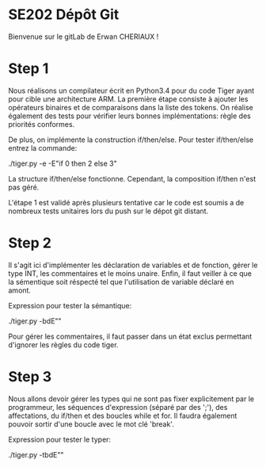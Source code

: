# SE202 Dépôt Git

Bienvenue sur le gitLab de Erwan CHERIAUX !

# Step 1

Nous réalisons un compilateur écrit en Python3.4 pour du code Tiger ayant pour cible une architecture ARM.
La première étape consiste à ajouter les opérateurs binaires et de comparaisons dans la liste des tokens.
On réalise également des tests pour vérifier leurs bonnes implémentations: règle des priorités conformes.

De plus, on implémente la construction if/then/else.
Pour tester if/then/else entrez la commande:

./tiger.py -e -E"if 0 then 2 else 3"

La structure if/then/else fonctionne. Cependant, la composition if/then n'est pas géré.

L'étape 1 est validé après plusieurs tentative car le code est soumis a de nombreux tests unitaires lors du push sur le dépot git distant.

# Step 2

Il s'agit ici d'implémenter les déclaration de variables et de fonction, gérer le type INT, les commentaires et le moins unaire. Enfin, il faut veiller à ce que la sémentique soit réspecté tel que l'utilisation de variable déclaré en amont.

Expression pour tester la sémantique:

./tiger.py -bdE""

Pour gérer les commentaires, il faut passer dans un état exclus permettant d'ignorer les règles du code tiger.

# Step 3

Nous allons devoir gérer les types qui ne sont pas fixer explicitement par le programmeur, les séquences d'expression (séparé par des ';'), des affectations, du if/then et des boucles while et for.
Il faudra également pouvoir sortir d'une boucle avec le mot clé 'break'.  

Expression pour tester le typer:

./tiger.py -tbdE""

